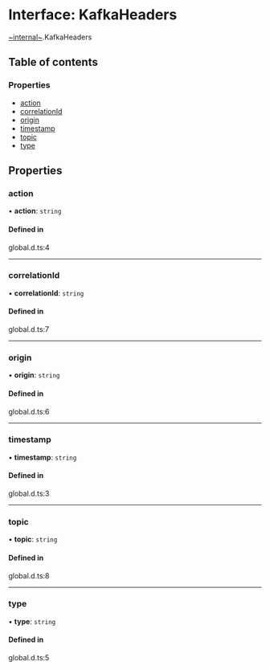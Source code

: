 # Interface: KafkaHeaders

[~internal~](../wiki/~internal~).KafkaHeaders

## Table of contents

### Properties

- [action](../wiki/~internal~.KafkaHeaders#action)
- [correlationId](../wiki/~internal~.KafkaHeaders#correlationid)
- [origin](../wiki/~internal~.KafkaHeaders#origin)
- [timestamp](../wiki/~internal~.KafkaHeaders#timestamp)
- [topic](../wiki/~internal~.KafkaHeaders#topic)
- [type](../wiki/~internal~.KafkaHeaders#type)

## Properties

### action

• **action**: `string`

#### Defined in

global.d.ts:4

___

### correlationId

• **correlationId**: `string`

#### Defined in

global.d.ts:7

___

### origin

• **origin**: `string`

#### Defined in

global.d.ts:6

___

### timestamp

• **timestamp**: `string`

#### Defined in

global.d.ts:3

___

### topic

• **topic**: `string`

#### Defined in

global.d.ts:8

___

### type

• **type**: `string`

#### Defined in

global.d.ts:5
